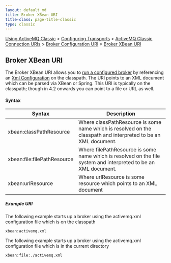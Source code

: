 ```yaml
---
layout: default_md
title: Broker XBean URI 
title-class: page-title-classic
type: classic
---
```


[Using ActiveMQ Classic](using-activemq-classic) > [Configuring Transports](configuring-transports) > [ActiveMQ Classic Connection URIs](activemq-classic-connection-uris) > [Broker Configuration URI](broker-configuration-uri) > [Broker XBean URI](broker-xbean-uri)


Broker XBean URI
----------------

The Broker XBean URI allows you to [run a configured broker](run-broker) by referencing an [Xml Configuration](xml-configuration) on the classpath. The URI points to an XML document which can be parsed via XBean or Spring. This URI is typically on the classpath; though in 4.2 onwards you can point to a file or URL as well.

#### Syntax

Syntax|Description
---|---
xbean:classPathResource|Where classPathResource is some name which is resolved on the classpath and interpreted to be an XML document.
xbean:file:filePathResource|Where filePathResource is some name which is resolved on the file system and interpreted to be an XML document.
xbean:urlResource|Where urlResource is some resource which points to an XML document

##### Example URI

The following example starts up a broker using the activemq.xml configuration file which is on the classpath
```
xbean:activemq.xml
```
The following example starts up a broker using the activemq.xml configuration file which is in the current directory
```
xbean:file:./activemq.xml
```